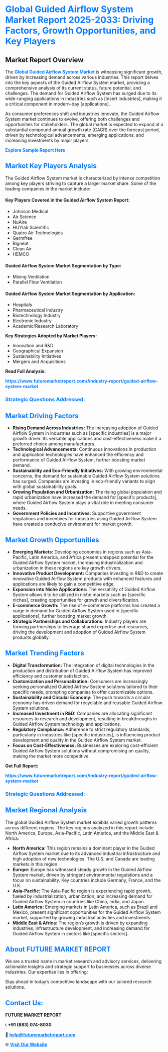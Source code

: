 <h1 style="color: #007BFF;">Global Guided Airflow System Market Report 2025-2033: Driving Factors, Growth Opportunities, and Key Players</h1>

<section id="overview">
<h2>Market Report Overview</h2>
<p>The <a href="https://www.futuremarketreport.com//industry-report/guided-airflow-system-market" style="color: #007BFF; text-decoration: none;"><strong>Global Guided Airflow System Market</strong></a> is witnessing significant growth, driven by increasing demand across various industries. This report delves into the key aspects of the Guided Airflow System market, providing a comprehensive analysis of its current status, future potential, and challenges. The demand for Guided Airflow System has surged due to its wide-ranging applications in industries such as [insert industries], making it a critical component in modern-day [applications].</p>
<p>As consumer preferences shift and industries innovate, the Guided Airflow System market continues to evolve, offering both challenges and opportunities for stakeholders. The global market is expected to expand at a substantial compound annual growth rate (CAGR) over the forecast period, driven by technological advancements, emerging applications, and increasing investments by major players.</p>
</section>

<section id="overview">
<p><a href="https://www.futuremarketreport.com//request-sample/reportId=61771" style="color: #007BFF; text-decoration: none;"><strong>Explore Sample Report Here</strong></a></p>
</section>

<section id="key-players">
<h2 style="color: #007BFF;">Market Key Players Analysis</h2>
<p>The Guided Airflow System market is characterized by intense competition among key players striving to capture a larger market share. Some of the leading companies in the market include:</p>
<h4>Key Players Covered in the Guided Airflow System Report:</h4>
<ul><li>Johnson Medical</li><li>Air Science</li><li>NuAire</li><li>HUYlab Scientific</li><li>Quatro Air Technologies</li><li>Germfree</li><li>Bigneat</li><li>Clean Air</li><li>HEMCO</li></ul>
<h4>Guided Airflow System Market Segmentation by Type:</h4>
<ul><li>Mixing Ventilation</li><li>Parallel Flow Ventilation</li></ul>

<h4>Guided Airflow System Market Segmentation by Application:</h4>
<ul><li>Hospitals</li><li>Pharmaceutical Industry</li><li>Biotechnology Industry</li><li>Electronic Industry</li><li>Academic/Research Laboratory</li></ul>
<p><strong>Key Strategies Adopted by Market Players:</strong></p>
<ul>
<li>Innovation and R&D</li>
<li>Geographical Expansion</li>
<li>Sustainability Initiatives</li>
<li>Mergers and Acquisitions</li>
</ul>
</section>

<section>
<p><strong>Read Full Analysis: </strong></p><a href="https://www.futuremarketreport.com//industry-report/guided-airflow-system-market" style="color: #007BFF; text-decoration: none;"><strong>https://www.futuremarketreport.com//industry-report/guided-airflow-system-market</strong></a>
<h3 style="color: #007BFF;">Strategic Questions Addressed:</h3>
</section>

<section id="driving-factors">
<h2 style="color: #007BFF;">Market Driving Factors</h2>
<ul>
<li><strong>Rising Demand Across Industries:</strong> The increasing adoption of Guided Airflow System in industries such as [specific industries] is a major growth driver. Its versatile applications and cost-effectiveness make it a preferred choice among manufacturers.</li>
<li><strong>Technological Advancements:</strong> Continuous innovations in production and application technologies have enhanced the efficiency and performance of Guided Airflow System, further boosting market demand.</li>
<li><strong>Sustainability and Eco-Friendly Initiatives:</strong> With growing environmental concerns, the demand for sustainable Guided Airflow System solutions has surged. Companies are investing in eco-friendly variants to align with global sustainability goals.</li>
<li><strong>Growing Population and Urbanization:</strong> The rising global population and rapid urbanization have increased the demand for [specific products], where Guided Airflow System plays a vital role in meeting consumer needs.</li>
<li><strong>Government Policies and Incentives:</strong> Supportive government regulations and incentives for industries using Guided Airflow System have created a conducive environment for market growth.</li>
</ul>
</section>

<section id="growth-opportunities">
<h2 style="color: #007BFF;">Market Growth Opportunities</h2>
<ul>
<li><strong>Emerging Markets:</strong> Developing economies in regions such as Asia-Pacific, Latin America, and Africa present untapped potential for the Guided Airflow System market. Increasing industrialization and urbanization in these regions are key growth drivers.</li>
<li><strong>Innovative Product Development:</strong> Companies investing in R&D to create innovative Guided Airflow System products with enhanced features and applications are likely to gain a competitive edge.</li>
<li><strong>Expansion into Niche Applications:</strong> The versatility of Guided Airflow System allows it to be utilized in niche markets such as [specific niches], creating opportunities for growth and diversification.</li>
<li><strong>E-commerce Growth:</strong> The rise of e-commerce platforms has created a surge in demand for Guided Airflow System used in [specific applications], further boosting market growth.</li>
<li><strong>Strategic Partnerships and Collaborations:</strong> Industry players are forming partnerships to leverage shared expertise and resources, driving the development and adoption of Guided Airflow System products globally.</li>
</ul>
</section>

<section id="trending-factors">
<h2 style="color: #007BFF;">Market Trending Factors</h2>
<ul>
<li><strong>Digital Transformation:</strong> The integration of digital technologies in the production and distribution of Guided Airflow System has improved efficiency and customer satisfaction.</li>
<li><strong>Customization and Personalization:</strong> Consumers are increasingly seeking personalized Guided Airflow System solutions tailored to their specific needs, prompting companies to offer customizable options.</li>
<li><strong>Sustainability and Circular Economy:</strong> The push towards a circular economy has driven demand for recyclable and reusable Guided Airflow System solutions.</li>
<li><strong>Increased Investment in R&D:</strong> Companies are allocating significant resources to research and development, resulting in breakthroughs in Guided Airflow System technology and applications.</li>
<li><strong>Regulatory Compliance:</strong> Adherence to strict regulatory standards, particularly in industries like [specific industries], is influencing product development and quality in the Guided Airflow System market.</li>
<li><strong>Focus on Cost-Effectiveness:</strong> Businesses are exploring cost-efficient Guided Airflow System solutions without compromising on quality, making the market more competitive.</li>
</ul>
</section>

<section>
<p><strong>Get Full Report: </strong></p><a href="https://www.futuremarketreport.com//industry-report/guided-airflow-system-market" style="color: #007BFF; text-decoration: none;"><strong>https://www.futuremarketreport.com//industry-report/guided-airflow-system-market</strong></a>
<h3 style="color: #007BFF;">Strategic Questions Addressed:</h3>
</section>


<section id="regional-analysis">
<h2 style="color: #007BFF;">Market Regional Analysis</h2>
<p>The global Guided Airflow System market exhibits varied growth patterns across different regions. The key regions analyzed in this report include North America, Europe, Asia-Pacific, Latin America, and the Middle East & Africa:</p>
<ul>
<li><strong>North America:</strong> This region remains a dominant player in the Guided Airflow System market due to its advanced industrial infrastructure and high adoption of new technologies. The U.S. and Canada are leading markets in this region.</li>
<li><strong>Europe:</strong> Europe has witnessed steady growth in the Guided Airflow System market, driven by stringent environmental regulations and a focus on sustainability. Key countries include Germany, France, and the U.K.</li>
<li><strong>Asia-Pacific:</strong> The Asia-Pacific region is experiencing rapid growth, fueled by industrialization, urbanization, and increasing demand for Guided Airflow System in countries like China, India, and Japan.</li>
<li><strong>Latin America:</strong> Emerging markets in Latin America, such as Brazil and Mexico, present significant opportunities for the Guided Airflow System market, supported by growing industrial activities and investments.</li>
<li><strong>Middle East & Africa:</strong> The region’s growth is driven by expanding industries, infrastructure development, and increasing demand for Guided Airflow System in sectors like [specific sectors].</li>
</ul>
</section>

<footer>
<h2 style="color: #007BFF;">About FUTURE MARKET REPORT</h2>
<p>We are a trusted name in market research and advisory services, delivering actionable insights and strategic support to businesses across diverse industries. Our expertise lies in offering:</p>

<p>Stay ahead in today’s competitive landscape with our tailored research solutions.</p>

<h2 style="color: #007BFF;">Contact Us:</h2>
<p><strong>FUTURE MARKET REPORT</strong></p>
<p>📞 <strong>+91 (883) 074-8030</strong></p>
<p>📧 <strong><a href="mailto:help@futuremarketreport.com" style="color: #007BFF;">help@futuremarketreport.com</a></strong></p>
<p>🌐 <strong><a href="https://www.futuremarketreport.com/" style="color: #007BFF;">Visit Our Website</a></strong></p>
</footer>
